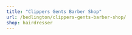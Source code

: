 ```yaml
---
title: "Clippers Gents Barber Shop"
url: /bedlington/clippers-gents-barber-shop/
shop: hairdresser
---
```

